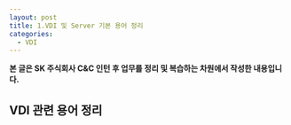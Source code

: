 ```yaml
---
layout: post
title: 1.VDI 및 Server 기본 용어 정리
categories:
  - VDI
---
```


**본 글은 SK 주식회사 C&C 인턴 후 업무를 정리 및 복습하는 차원에서 작성한 내용입니다.**

## VDI 관련 용어 정리

